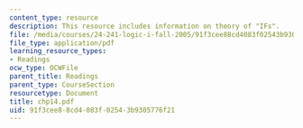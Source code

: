 ```yaml
---
content_type: resource
description: This resource includes information on theory of "IFs".
file: /media/courses/24-241-logic-i-fall-2005/91f3cee88cd4083f02543b9305776f21_chp14.pdf
file_type: application/pdf
learning_resource_types:
- Readings
ocw_type: OCWFile
parent_title: Readings
parent_type: CourseSection
resourcetype: Document
title: chp14.pdf
uid: 91f3cee8-8cd4-083f-0254-3b9305776f21
---
```

